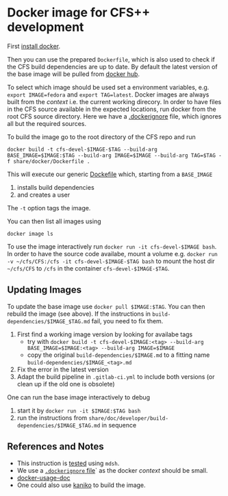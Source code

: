 Docker image for CFS++ development
==================================

First [install docker](https://docs.docker.com/install/).

Then you can use the prepared `Dockerfile`, which is also used to
check if the CFS build dependencies are up to date.
By default the latest version of the base image will be 
pulled from [docker hub](https://hub.docker.com/).

To select which image should be used set a environment variables, e.g.
`export IMAGE=fedora` and `export TAG=latest`.
Docker images are always built from the *context* i.e. the current working direcory.
In order to have files in the CFS source available in the expected locations, run docker
from the root CFS source directory. Here we have a [.dockerignore](../../.dockerignore) file,
which ignores all but the required sources.

To build the image go to the root directory of the CFS repo and run
```shell
docker build -t cfs-devel-$IMAGE-$TAG --build-arg BASE_IMAGE=$IMAGE:$TAG --build-arg IMAGE=$IMAGE --build-arg TAG=$TAG -f share/docker/Dockerfile .
```
This will execute our generic [Dockefile](Dockerfile) which, starting from a `BASE_IMAGE`
1. installs build dependencies
2. and creates a user

The `-t` option tags the image.

You can then list all images using
```shell
docker image ls
```

To use the image interactively run `docker run -it cfs-devel-$IMAGE bash`.
In order to have the source code availabe, mount a volume e.g. `docker run -v ~/cfs/CFS:/cfs -it cfs-devel-$IMAGE-$TAG bash` to mount the host dir `~/cfs/CFS` to `/cfs` in the container `cfs-devel-$IMAGE-$TAG`.

Updating Images
---------------

To update the base image use `docker pull $IMAGE:$TAG`.
You can then rebuild the image (see above).
If the instructions in `build-dependencies/$IMAGE_$TAG.md` fail,
you need to fix them.

1. First find a working image version by looking for availabe tags
   * try with `docker build -t cfs-devel-$IMAGE:<tag> --build-arg BASE_IMAGE=$IMAGE:<tag> --build-arg IMAGE=$IMAGE`
   * copy the original `build-dependencies/$IMAGE.md` to a fitting name `build-dependencies/$IMAGE_<tag>.md`
2. Fix the error in the latest version
3. Adapt the build pipeline in `.gitlab-ci.yml` to include both versions (or clean up if the old one is obsolete)

One can run the base image interactively to debug
1. start it by `docker run -it $IMAGE:$TAG bash`
2. run the instructions from `share/doc/developer/build-dependencies/$IMAGE_$TAG.md` in sequence

References and Notes
--------------------

* This instruction is [tested](/.gitlab-ci.yml) using `mdsh`.
* We use a [`.dockerignore` file](https://docs.docker.com/engine/reference/builder/#dockerignore-file)` as the docker *context* should be small.
* [docker-usage-doc](https://docs.docker.com/engine/reference/builder/#usage)
* One could also use [kaniko](https://docs.gitlab.com/ee/ci/docker/using_kaniko.html) to build the image.
